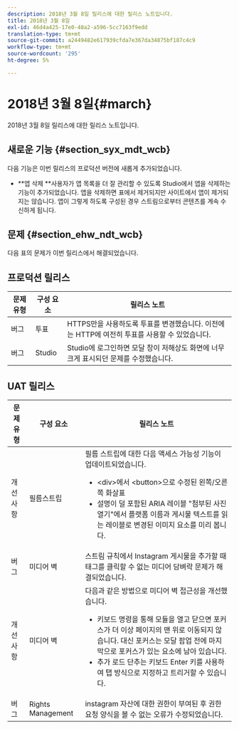 ```yaml
---
description: 2018년 3월 8일 릴리스에 대한 릴리스 노트입니다.
title: 2018년 3월 8일
exl-id: 46d4a425-17e0-48a2-a596-5cc7163f9edd
translation-type: tm+mt
source-git-commit: a2449482e617939cfda7e367da34875bf187c4c9
workflow-type: tm+mt
source-wordcount: '295'
ht-degree: 5%

---
```


# 2018년 3월 8일{#march}

2018년 3월 8일 릴리스에 대한 릴리스 노트입니다.

## 새로운 기능 {#section_syx_mdt_wcb}

다음 기능은 이번 릴리스의 프로덕션 버전에 새롭게 추가되었습니다.

* **앱 삭제 **사용자가 앱 목록을 더 잘 관리할 수 있도록 Studio에서 앱을 삭제하는 기능이 추가되었습니다. 앱을 삭제하면 표에서 제거되지만 사이트에서 앱이 제거되지는 않습니다. 앱이 그렇게 하도록 구성된 경우 스트림으로부터 콘텐츠를 계속 수신하게 됩니다.

## 문제 {#section_ehw_ndt_wcb}

다음 표의 문제가 이번 릴리스에서 해결되었습니다.

## 프로덕션 릴리스

| **문제 유형** | **구성 요소** | **릴리스 노트** |
|---|---|---|
| 버그 | 투표 | HTTPS만을 사용하도록 투표를 변경했습니다. 이전에는 HTTP에 여전히 투표를 사용할 수 있었습니다. |
| 버그 | Studio | Studio에 로그인하면 모달 창이 저해상도 화면에 너무 크게 표시되던 문제를 수정했습니다. |

## UAT 릴리스

| 문제 유형 | 구성 요소 | 릴리스 노트 |
|--- |--- |--- |
| 개선 사항 | 필름스트립 | 필름 스트립에 대한 다음 액세스 가능성 기능이 업데이트되었습니다.<br><ul><li>&lt;div>에서 &lt;button>으로 수정된 왼쪽/오른쪽 화살표 </li><li>설명이 덜 포함된 ARIA 레이블 &quot;첨부된 사진 열기&quot;에서 플랫폼 이름과 게시물 텍스트를 읽는 레이블로 변경된 이미지 요소를 미리 봅니다.</li></ul> |
| 버그 | 미디어 벽 | 스트림 규칙에서 Instagram 게시물을 추가할 때 태그를 클릭할 수 없는 미디어 담벼락 문제가 해결되었습니다. |
| 개선 사항 | 미디어 벽 | 다음과 같은 방법으로 미디어 벽 접근성을 개선했습니다.<br><ul><li>키보드 명령을 통해 모듈을 열고 닫으면 포커스가 더 이상 페이지의 맨 위로 이동되지 않습니다. 대신 포커스는 모달 팝업 전에 마지막으로 포커스가 있는 요소에 남아 있습니다.</li><li>추가 로드 단추는 키보드 Enter 키를 사용하여 탭 방식으로 지정하고 트리거할 수 있습니다.</li></ul> |
| 버그 | Rights Management | instagram 자산에 대한 권한이 부여된 후 권한 요청 양식을 볼 수 없는 오류가 수정되었습니다. |
